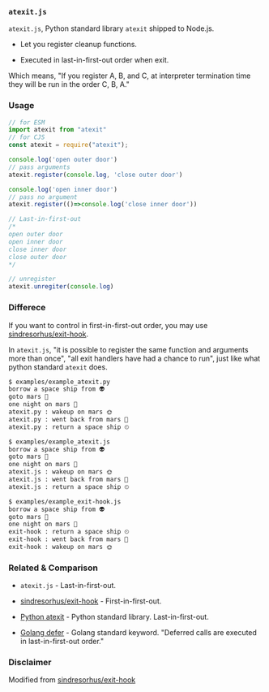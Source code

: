 ### `atexit.js`

`atexit.js`, Python standard library `atexit` shipped to Node.js.

- Let you register cleanup functions.

- Executed in last-in-first-out order when exit.
  
Which means, "If you register A, B, and C, at interpreter termination time they will be run in the order C, B, A."


### Usage
```js
// for ESM
import atexit from "atexit"
// for CJS
const atexit = require("atexit");
```

```js
console.log('open outer door')
// pass arguments
atexit.register(console.log, 'close outer door')

console.log('open inner door')
// pass no argument
atexit.register(()=>console.log('close inner door'))

// Last-in-first-out
/*
open outer door
open inner door
close inner door
close outer door
*/
```

```js
// unregister
atexit.unregiter(console.log)
```


### Differece

If you want to control in first-in-first-out order, you may use [sindresorhus/exit-hook](https://www.npmjs.com/package/exit-hook).

In `atexit.js`, "it is possible to register the same function and arguments more than once", "all exit handlers have had a chance to run", just like what python standard `atexit` does.

```sh
$ examples/example_atexit.py
borrow a space ship from 👽
goto mars 🚀
one night on mars 🌙
atexit.py : wakeup on mars 🌞
atexit.py : went back from mars 👋
atexit.py : return a space ship ⏲

$ examples/example_atexit.js
borrow a space ship from 👽
goto mars 🚀
one night on mars 🌙
atexit.js : wakeup on mars 🌞
atexit.js : went back from mars 👋
atexit.js : return a space ship ⏲

$ examples/example_exit-hook.js
borrow a space ship from 👽
goto mars 🚀
one night on mars 🌙
exit-hook : return a space ship ⏲
exit-hook : went back from mars 👋
exit-hook : wakeup on mars 🌞
```

### Related & Comparison

- `atexit.js` - Last-in-first-out.

- [sindresorhus/exit-hook](https://www.npmjs.com/package/exit-hook) - First-in-first-out.

- [Python atexit](https://docs.python.org/3/library/atexit.html) - Python standard library. Last-in-first-out.

- [Golang defer](https://tour.golang.org/flowcontrol/13) - Golang standard keyword. "Deferred calls are executed in last-in-first-out order."


### Disclaimer

Modified from [sindresorhus/exit-hook](https://www.npmjs.com/package/exit-hook)